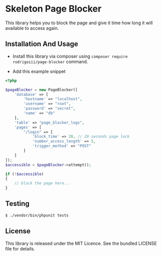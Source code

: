 # Skeleton Page Blocker

This library helps you to block the page and give it time how long it will available to access again.

## Installation And Usage

 - Install this library via composer using `composer require rodrigoiii/page-blocker` command.

 - Add this example snippet
 ```php
 <?php

 $pageBlocker = new PageBlocker([
     'database' => [
         'hostname' => "localhost",
         'username' => "root",
         'password' => "secret",
         'name' => "db"
     ],
     'table' => "page_blocker_logs",
     'pages' => [
         "/login" => [
             'block_time' => 20, // 20 seconds page lock
             'number_access_length' => 5,
             'trigger_method' => "POST"
         ]
     ]
 ]);
 $accessible = $pageBlocker->attempt();

 if (!$accessible)
 {
     // block the page here...
 }
 ```

## Testing

```bash
$ ./vendor/bin/phpunit tests
```

## License
This library is released under the MIT Licence. See the bundled LICENSE file for details.
